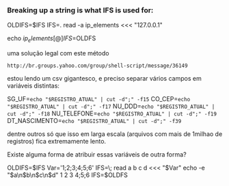 ### Breaking up a string is what IFS is used for:

OLDIFS=$IFS
IFS=. read -a ip_elements <<< "127.0.0.1"

echo ${ip_elements[@]}
IFS=$OLDFS



uma solução legal com este método

    http://br.groups.yahoo.com/group/shell-script/message/36149

estou lendo um csv gigantesco, e preciso separar vários campos em variáveis
distintas:



SG_UF=`echo "$REGISTRO_ATUAL" | cut -d";" -f15`
CO_CEP=`echo "$REGISTRO_ATUAL" | cut -d";" -f17`
NU_DDD=`echo "$REGISTRO_ATUAL" | cut -d";" -f18`
NU_TELEFONE=`echo "$REGISTRO_ATUAL" | cut -d";" -f19`
DT_NASCIMENTO=`echo "$REGISTRO_ATUAL" | cut -d";" -f39`

dentre outros
só que isso em larga escala (arquivos com mais de 1milhao de registros)
fica extremamente lento.

Existe alguma forma de atribuir essas variáveis de outra forma?



OLDIFS=$IFS
Var='1;2;3;4;5;6'
IFS=\; read a b c d <<< "$Var"
echo -e "$a\n$b\n$c\n$d"
1
2
3
4;5;6
IFS=$OLDFS
